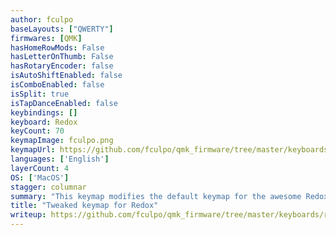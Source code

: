 ```yaml
---
author: fculpo
baseLayouts: ["QWERTY"]
firmwares: [QMK]
hasHomeRowMods: False
hasLetterOnThumb: False
hasRotaryEncoder: false
isAutoShiftEnabled: false
isComboEnabled: false
isSplit: true
isTapDanceEnabled: false
keybindings: []
keyboard: Redox
keyCount: 70
keymapImage: fculpo.png
keymapUrl: https://github.com/fculpo/qmk_firmware/tree/master/keyboards/redox/keymaps/fculpo
languages: ['English']
layerCount: 4
OS: ['MacOS']
stagger: columnar
summary: "This keymap modifies the default keymap for the awesome Redox keyboard designed by Mattia Dal Ben.  Also heavily inspired by nrichers's layout."
title: "Tweaked keymap for Redox"
writeup: https://github.com/fculpo/qmk_firmware/tree/master/keyboards/redox/keymaps/fculpo/readme.md
---
```

